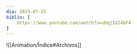 ```yaml
---
dia: 2023-07-15
biblio: [
	https://www.youtube.com/watch?v=uDqjIdI4bF4
]
---
```










![[Animation/Índice#Archivos]]